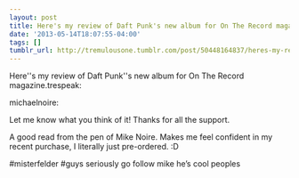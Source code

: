 ```yaml
---
layout: post
title: Here's my review of Daft Punk's new album for On The Record magazine.
date: '2013-05-14T18:07:55-04:00'
tags: []
tumblr_url: http://tremulousone.tumblr.com/post/50448164837/heres-my-review-of-daft-punks-new-album-for-on
---
```

Here''s my review of Daft Punk''s new album for On The Record magazine.trespeak:

michaelnoire:

Let me know what you think of it! Thanks for all the support.

A good read from the pen of Mike Noire. Makes me feel confident in my recent purchase, I literally just pre-ordered. :D

#misterfelder #guys seriously go follow mike he’s cool peoples
